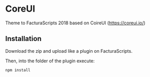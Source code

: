 # CoreUI

Theme to FacturaScripts 2018 based on CoireUI (https://coreui.io/)

## Installation

Download the zip and upload like a plugin on FacturaScripts.

Then, into the folder of the plugin execute:

```
npm install
```

